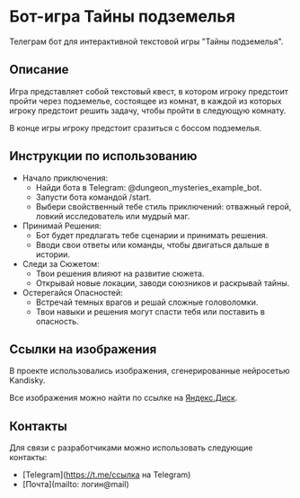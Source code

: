 # Бот-игра Тайны подземелья 

Телеграм бот для интерактивной текстовой игры "Тайны подземелья".


## Описание

Игра представляет собой текстовый квест, 
в котором игроку предстоит пройти через подземелье, 
состоящее из комнат, в каждой из которых игроку предстоит решить задачу, 
чтобы пройти в следующую комнату.

В конце игры игроку предстоит сразиться с боссом подземелья.

## Инструкции по использованию
- Начало приключения:
  - Найди бота в Telegram: @dungeon_mysteries_example_bot.
  - Запусти бота командой /start.
  - Выбери свойственный тебе стиль приключений: отважный герой, ловкий исследователь или мудрый маг.
- Принимай Решения:
  - Бот будет предлагать тебе сценарии и принимать решения.
  - Вводи свои ответы или команды, чтобы двигаться дальше в истории. 
- Следи за Сюжетом:
  - Твои решения влияют на развитие сюжета. 
  - Открывай новые локации, заводи союзников и раскрывай тайны.
- Остерегайся Опасностей:
  - Встречай темных врагов и решай сложные головоломки. 
  - Твои навыки и решения могут спасти тебя или поставить в опасность.


## Ссылки на изображения
В проекте использовались изображения, сгенерированные нейросетью Kandisky.

Все изображения можно найти по ссылке на [Яндекс.Диск](https://disk.yandex.com/d/9S17-fmpeBDeXA).

## Контакты
Для связи с разработчиками можно использовать следующие контакты:

- [Telegram](https://t.me/ссылка на Telegram)
- [Почта](mailto: логин@mail)
